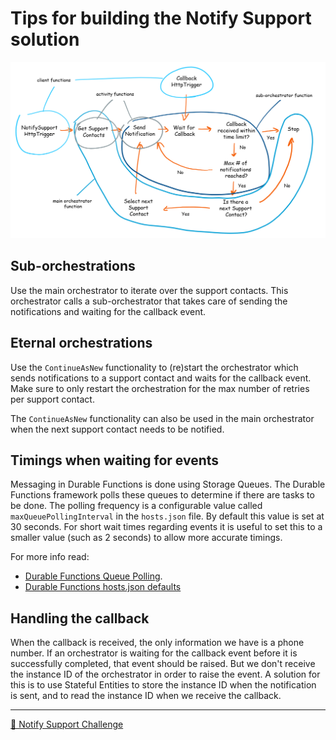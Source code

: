 # Tips for building the Notify Support solution

![](../diagrams/notifysupport_functions.png)

## Sub-orchestrations

Use the main orchestrator to iterate over the support contacts. This orchestrator calls a sub-orchestrator that takes care of sending the notifications and waiting for the callback event.

## Eternal orchestrations

Use the `ContinueAsNew` functionality to (re)start the orchestrator which sends notifications to a support contact and waits for the callback event. Make sure to only restart the orchestration for the max number of retries per support contact.

The `ContinueAsNew` functionality can also be used in the main orchestrator when the next support contact needs to be notified.

## Timings when waiting for events

Messaging in Durable Functions is done using Storage Queues. The Durable Functions framework polls these queues to determine if there are tasks to be done. The polling frequency is a configurable value called `maxQueuePollingInterval` in the `hosts.json` file. By default this value is set at 30 seconds. For short wait times regarding events it is useful to set this to a smaller value (such as 2 seconds) to allow more accurate timings.

For more info read:

- [Durable Functions Queue Polling](https://docs.microsoft.com/en-us/azure/azure-functions/durable/durable-functions-perf-and-scale#queue-polling).
- [Durable Functions hosts.json defaults](https://docs.microsoft.com/en-us/azure/azure-functions/durable/durable-functions-bindings#durable-functions-2-0-host-json)

## Handling the callback

When the callback is received, the only information we have is a phone number. If an orchestrator is waiting for the callback event before it is successfully completed, that event should be raised. But we don't receive the instance ID of the orchestrator in order to raise the event. A solution for this is to use Stateful Entities to store the instance ID when the notification is sent, and to read the instance ID when we receive the callback.

---
[🔼 Notify Support Challenge](notifysupport.md)